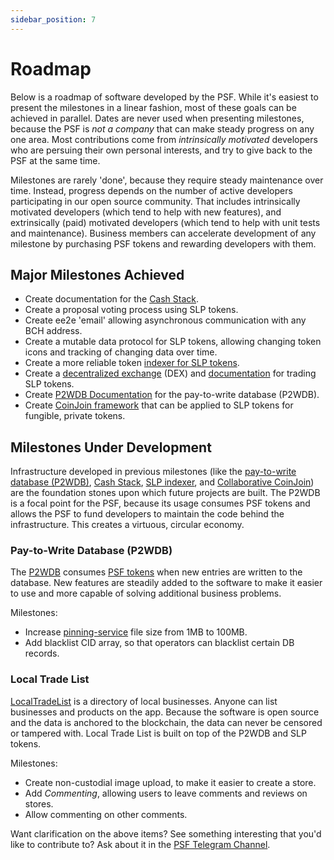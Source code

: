 ```yaml
---
sidebar_position: 7
---
```


# Roadmap

Below is a roadmap of software developed by the PSF. While it's easiest to present the milestones in a linear fashion, most of these goals can be achieved in parallel. Dates are never used when presenting milestones, because the PSF is *not a company* that can make steady progress on any one area. Most contributions come from *intrinsically motivated* developers who are persuing their own personal interests, and try to give back to the PSF at the same time.

Milestones are rarely 'done', because they require steady maintenance over time. Instead, progress depends on the number of active developers participating in our open source community. That includes intrinsically motivated developers (which tend to help with new features), and extrinsically (paid) motivated developers (which tend to help with unit tests and maintenance). Business members can accelerate development of any milestone by purchasing PSF tokens and rewarding developers with them.

## Major Milestones Achieved

- Create documentation for the [Cash Stack](https://cashstack.info).
- Create a proposal voting process using SLP tokens.
- Create ee2e 'email' allowing asynchronous communication with any BCH address.
- Create a mutable data protocol for SLP tokens, allowing changing token icons and tracking of changing data over time.
- Create a more reliable token [indexer for SLP tokens](https://github.com/Permissionless-Software-Foundation/psf-slp-indexer).
- Create a [decentralized exchange](https://dex.fullstack.cash) (DEX) and [documentation](https://bch-dex-docs.fullstack.cash/) for trading SLP tokens.
- Create [P2WDB Documentation](https://p2wdb.com) for the pay-to-write database (P2WDB).
- Create [CoinJoin framework](https://ccoinjoin.com/) that can be applied to SLP tokens for fungible, private tokens.


## Milestones Under Development

Infrastructure developed in previous milestones (like the [pay-to-write database (P2WDB)](https://p2wdb.com), [Cash Stack](https://cashstack.info), [SLP indexer](https://github.com/Permissionless-Software-Foundation/psf-slp-indexer), and [Collaborative CoinJoin](https://ccoinjoin.com/)) are the foundation stones upon which future projects are built. The P2WDB is a focal point for the PSF, because its usage consumes PSF tokens and allows the PSF to fund developers to maintain the code behind the infrastructure. This creates a virtuous, circular economy.

### Pay-to-Write Database (P2WDB)
The [P2WDB](https://p2wdb.com) consumes [PSF tokens](https://psfoundation.cash) when new entries are written to the database. New features are steadily added to the software to make it easier to use and more capable of solving additional business problems.

Milestones:
- Increase [pinning-service](https://p2wdb.com/docs/apps/pinning-service) file size from 1MB to 100MB.
- Add blacklist CID array, so that operators can blacklist certain DB records.

### Local Trade List
[LocalTradeList](https://localtradelist.com) is a directory of local businesses. Anyone can list businesses and products on the app. Because the software is open source and the data is anchored to the blockchain, the data can never be censored or tampered with. Local Trade List is built on top of the P2WDB and SLP tokens.

Milestones:

- Create non-custodial image upload, to make it easier to create a store.
- Add *Commenting*, allowing users to leave comments and reviews on stores.
- Allow commenting on other comments.




Want clarification on the above items? See something interesting that you'd like to contribute to? Ask about it in the [PSF Telegram Channel](https://t.me/permissionless_software).
